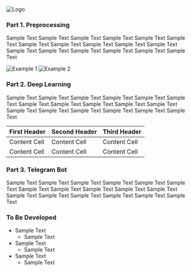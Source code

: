 ![Logo](https://i.ibb.co/DMRD7Cg/logo.png)
### Part 1. Preprocessing
Sample Text Sample Text Sample Text Sample Text Sample Text Sample Text Sample Text Sample Text Sample Text Sample Text Sample Text Sample Text Sample Text Sample Text Sample Text Sample Text Sample Text

![Example 1](https://i.ibb.co/X70t2yr/plot-12.png)
![Example 2](https://i.ibb.co/WfhbfVg/plot-15.png)

### Part 2. Deep Learning
Sample Text Sample Text Sample Text Sample Text Sample Text Sample Text Sample Text Sample Text Sample Text Sample Text Sample Text Sample Text Sample Text Sample Text Sample Text Sample Text Sample Text

| First Header  | Second Header | Third Header |
| ------------- | ------------- |--------------|
| Content Cell  | Content Cell  | Content Cell |
| Content Cell  | Content Cell  | Content Cell |

### Part 3. Telegram Bot
Sample Text Sample Text Sample Text Sample Text Sample Text Sample Text Sample Text Sample Text Sample Text Sample Text Sample Text Sample Text Sample Text Sample Text Sample Text Sample Text Sample Text

### To Be Developed
- Sample Text
  - Sample Text
- Sample Text
  - Sample Text
- Sample Text
  - Sample Text